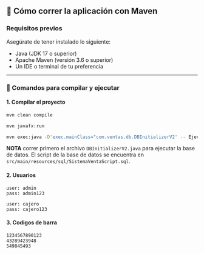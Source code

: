 ## 🚀 Cómo correr la aplicación con Maven

### Requisitos previos

Asegúrate de tener instalado lo siguiente:

- Java (JDK 17 o superior)
- Apache Maven (versión 3.6 o superior)
- Un IDE o terminal de tu preferencia

---


### 🔧 Comandos para compilar y ejecutar

#### 1. Compilar el proyecto

```bash
mvn clean compile

mvn javafx:run 

mvn exec:java -D'exec.mainClass="com.ventas.db.DBInitializerV2' -- Ejecutar una clase particular
```
**NOTA** correr primero el archivo `DBInitializerV2.java` para ejecutar la base de datos. El script de la base de datos se encuentra en `src/main/resources/sql/SistemaVentaScript.sql`.
#### 2. Usuarios
```
user: admin 
pass: admin123
```
```
user: cajero
pass: cajero123
```

#### 3. Codigos de barra
```
1234567890123
43289423948
549845493
```